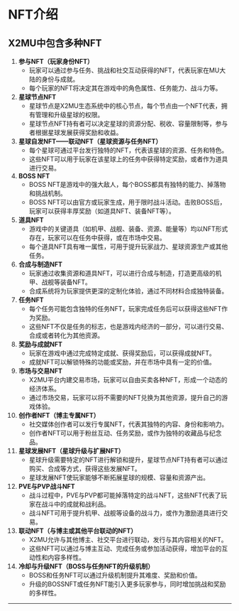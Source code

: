 # NFT介绍

## X2MU中包含多种NFT

1. **参与NFT（玩家身份NFT）**
   * 玩家可以通过参与任务、挑战和社交互动获得的NFT，代表玩家在MU大陆的身份与成就。
   * 每个玩家的NFT将决定其在游戏中的角色属性、任务能力、战斗力等。
2. **星球节点NFT**
   * 星球节点是X2MU生态系统中的核心节点，每个节点由一个NFT代表，拥有管理和升级星球的权限。
   * 星球节点NFT持有者可以决定星球的资源分配、税收、容量限制等，参与者根据星球发展获得奖励和收益。
3. **星球自发NFT——联动NFT（星球资源与任务NFT）**
   * 每个星球可通过平台发行独特的NFT，代表该星球的资源、任务和特色。
   * 这些NFT可以用于玩家在该星球上的任务中获得特定奖励，或者作为道具进行交易。
4. **BOSS NFT**
   * BOSS NFT是游戏中的强大敌人，每个BOSS都具有独特的能力、掉落物和挑战机制。
   * BOSS NFT可以由官方或玩家生成，用于限时战斗活动。击败BOSS后，玩家可以获得丰厚奖励（如道具NFT、装备NFT等）。
5. **道具NFT**
   * 游戏中的关键道具（如机甲、战舰、装备、资源、能量等）均以NFT形式存在，玩家可以在任务中获得，或在市场中交易。
   * 每个道具NFT具有唯一属性，可用于提升玩家战力、星球资源生产或其他任务。
6. **合成与制造NFT**
   * 玩家通过收集资源和道具NFT，可以进行合成与制造，打造更高级的机甲、战舰等装备NFT。
   * 合成系统将为玩家提供更深的定制化体验，通过不同材料合成独特装备。
7. **任务NFT**
   * 每个任务可能包含独特的任务NFT，玩家完成任务后可以获得这些NFT作为奖励。
   * 这些NFT不仅是任务的标志，也是游戏内经济的一部分，可以进行交易、合成或者转化为其他资源。
8. **奖励与成就NFT**
   * 玩家在游戏中通过完成特定成就、获得奖励后，可以获得成就NFT。
   * 成就NFT可以解锁特殊的功能或奖励，并在市场中具有一定的价值。
9. **市场与交易NFT**
   * X2MU平台内建交易市场，玩家可以自由买卖各种NFT，形成一个动态的经济体系。
   * 通过市场交易，玩家可以将不需要的NFT兑换为其他资源，提升自己的游戏体验。
10. **创作者NFT（博主专属NFT）**
    * 社交媒体创作者可以发行专属NFT，代表其独特的内容、身份和影响力。
    * 创作者NFT可以用于粉丝互动、任务奖励，或作为独特的收藏品与纪念品。
11. **星球发展NFT（星球升级与扩展NFT）**
    * 星球升级需要特定的NFT进行解锁和提升，星球节点NFT持有者可以通过购买、合成等方式，获得这些发展NFT。
    * 星球发展NFT使玩家能够不断拓展星球的规模、容量和资源产出。
12. **PVE与PVP战斗NFT**
    * 战斗过程中，PVE与PVP都可能掉落特定的战斗NFT，这些NFT代表了玩家在战斗中的成就和战利品。
    * 战斗NFT可用于提升机甲、战舰等设备的战斗力，或作为激励道具进行交易。
13. **联动NFT（与博主或其他平台联动的NFT）**
    * X2MU允许与其他博主、社交平台进行联动，发行与其内容相关的NFT。
    * 这些NFT可以通过与博主互动、完成任务或参加活动获得，增加平台的互动性和内容多样性。
14. **冷却与升级NFT（BOSS与任务NFT的升级机制）**
    * BOSS和任务NFT可以通过升级机制提升其难度、奖励和价值。
    * 升级的BOSSNFT或任务NFT能引入更多玩家参与，同时增加挑战和奖励的多样性。

***

